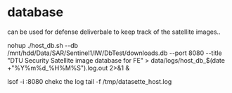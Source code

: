 # database
can be used for defense deliverbale to keep track of the satellite images..

nohup ./host_db.sh --db /mnt/hdd/Data/SAR/Sentinel1/IW/DbTest/downloads.db --port 8080 --title "DTU Security Satellite image database for FE" > data/logs/host_db_$(date +"%Y%m%d_%H%M%S").log.out 2>&1 &


lsof -i :8080
chekc the log
tail -f /tmp/datasette_host.log